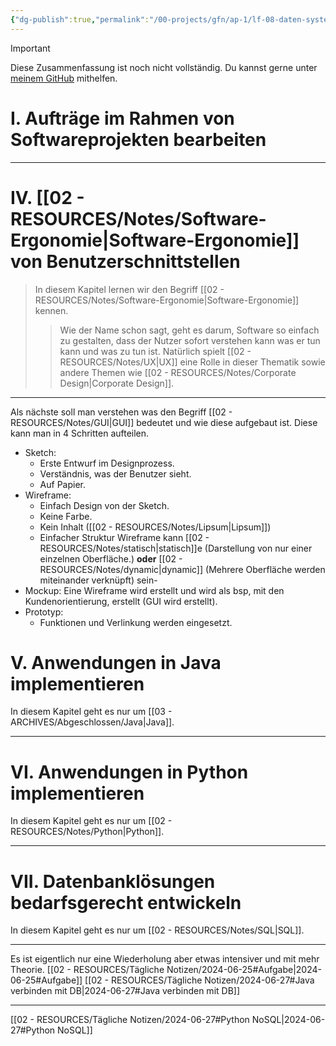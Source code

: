 ```yaml
---
{"dg-publish":true,"permalink":"/00-projects/gfn/ap-1/lf-08-daten-systemuebergreifend-bereitstellen/","tags":["GFN/LF08","code/java","inProgress"],"noteIcon":"","updated":"2024-10-06T19:54:37.440+02:00"}
---
```


>[!important] 
>Diese Zusammenfassung ist noch nicht vollständig.
>Du kannst gerne unter [meinem GitHub](https://github.com/U-L-M-S/digital-garden) mithelfen.

# I. Aufträge im Rahmen von Softwareprojekten bearbeiten
___

# IV. [[02 - RESOURCES/Notes/Software-Ergonomie\|Software-Ergonomie]] von Benutzerschnittstellen
>In diesem Kapitel lernen wir den Begriff [[02 - RESOURCES/Notes/Software-Ergonomie\|Software-Ergonomie]] kennen.
>>Wie der Name schon sagt, geht es darum, Software so einfach zu gestalten, dass der Nutzer sofort verstehen kann was er tun kann und was zu tun ist. 
>>Natürlich spielt [[02 - RESOURCES/Notes/UX\|UX]] eine Rolle in dieser Thematik sowie andere Themen wie [[02 - RESOURCES/Notes/Corporate Design\|Corporate Design]].
___

Als nächste soll man verstehen was den Begriff [[02 - RESOURCES/Notes/GUI\|GUI]] bedeutet und wie diese aufgebaut ist. Diese kann man in 4 Schritten aufteilen.
- Sketch: 
	- Erste Entwurf im Designprozess.
	- Verständnis, was der Benutzer sieht.
	- Auf Papier.
- Wireframe: 
	- Einfach Design von der Sketch.
	- Keine Farbe.
	- Kein Inhalt ([[02 - RESOURCES/Notes/Lipsum\|Lipsum]])
	- Einfacher Struktur
	Wireframe kann [[02 - RESOURCES/Notes/statisch\|statisch]]e (Darstellung von nur einer einzelnen Oberfläche.) **oder** [[02 - RESOURCES/Notes/dynamic\|dynamic]] (Mehrere Oberfläche werden miteinander verknüpft) sein- 
- Mockup: Eine Wireframe wird erstellt und wird als bsp, mit den Kundenorientierung, erstellt (GUI wird erstellt).
- Prototyp: 
	-  Funktionen und Verlinkung werden eingesetzt.

# V. Anwendungen in Java implementieren
In diesem Kapitel geht es nur um [[03 - ARCHIVES/Abgeschlossen/Java\|Java]].
___


# VI. Anwendungen in Python implementieren
In diesem Kapitel geht es nur um [[02 - RESOURCES/Notes/Python\|Python]].
___
# VII. Datenbanklösungen bedarfsgerecht entwickeln
In diesem Kapitel geht es nur um [[02 - RESOURCES/Notes/SQL\|SQL]].
___

Es ist eigentlich nur eine Wiederholung aber etwas intensiver und mit mehr Theorie.
[[02 - RESOURCES/Tägliche Notizen/2024-06-25#Aufgabe\|2024-06-25#Aufgabe]]
[[02 - RESOURCES/Tägliche Notizen/2024-06-27#Java verbinden mit DB\|2024-06-27#Java verbinden mit DB]]

___
[[02 - RESOURCES/Tägliche Notizen/2024-06-27#Python NoSQL\|2024-06-27#Python NoSQL]]

